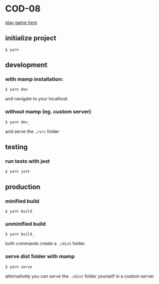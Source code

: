 # COD-08



[play game here](http://student.howest.be/jasper.van.gestel/COD/GAME)


## initialize project

`$ yarn`



## development

### with mamp installation:

`$ yarn dev`

and navigate to your localhost

### without mamp (eg. custom server)

`$ yarn dev_`

and serve the `./src` folder




## testing

### run tests with jest

`$ yarn jest`




## production

### minified build

`$ yarn build`


### unminified build

`$ yarn build_`

both commands create a `./dist` folder.

### serve dist folder with mamp

`$ yarn serve`

alternatively you can serve the `./dist` folder yourself in a custom server
